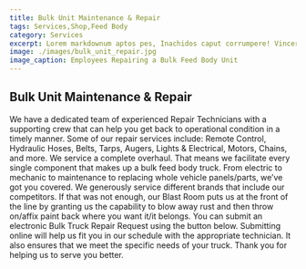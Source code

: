 ```yaml
---
title: Bulk Unit Maintenance & Repair
tags: Services,Shop,Feed Body
category: Services
excerpt: Lorem markdownum aptos pes, Inachidos caput corrumpere! Vincere ferocia arva.
image: ./images/bulk_unit_repair.jpg
image_caption: Employees Repairing a Bulk Feed Body Unit
---
```


## Bulk Unit Maintenance & Repair

We have a dedicated team of experienced Repair Technicians with a supporting crew that can help you get back to operational condition in a timely manner.
Some of our repair services include: Remote Control, Hydraulic Hoses, Belts, Tarps, Augers, Lights & Electrical, Motors, Chains, and more.
We service a complete overhaul. That means we facilitate every single component that makes up a bulk feed body truck. From electric to mechanic to maintenance to replacing whole vehicle panels/parts, we’ve got you covered. We generously service different brands that include our competitors. If that was not enough, our Blast Room puts us at the front of the line by granting us the capability to blow away rust and then throw on/affix paint back where you want it/it belongs.
You can submit an electronic Bulk Truck Repair Request using the button below.  Submitting online will help us fit you in our schedule with the appropriate technician.  It also ensures that we meet the specific needs of your truck.  Thank you for helping us to serve you better.